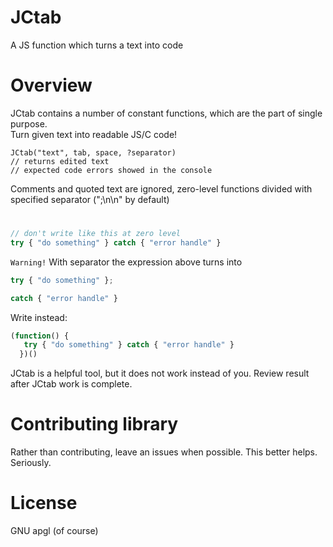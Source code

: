# JCtab
   A JS function which turns a text into code
   
# Overview
   JCtab contains a number of constant functions, which are the part of single purpose. <br>
   Turn given text into readable JS/C code!
   ```
   JCtab("text", tab, space, ?separator)
   // returns edited text
   // expected code errors showed in the console
   ```
   Comments and quoted text are ignored, zero-level functions 
   divided with specified separator (";\n\n" by default)
   #
   ```js
   // don't write like this at zero level
   try { "do something" } catch { "error handle" }
   ```
   `Warning!` With separator the expression above turns into
   ```js
   try { "do something" };
   
   catch { "error handle" }
   ```
   Write instead:
   ```js
   (function() { 
      try { "do something" } catch { "error handle" }
     })()
   ```
   JCtab is a helpful tool, but it does not work instead of you.
   Review result after JCtab work is complete.
   
# Contributing library
   Rather than contributing, leave an issues when possible.
   This better helps. Seriously.

# License
   GNU apgl (of course)
